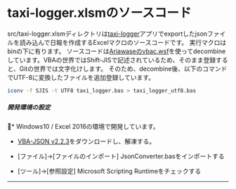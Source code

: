 # taxi-logger.xlsmのソースコード

src/taxi-logger.xlsmディレクトリは[taxi-logger](https://github.com/yoshinari/taxi-logger/blob/master/README.md)アプリでexportしたjsonファイルを読み込んで日報を作成するExcelマクロのソースコードです。
実行マクロはbinの下に有ります。
ソースコードは[Ariawaseのvbac.wsf](https://github.com/vbaidiot/Ariawase)を使ってdecombineしています。VBAの世界ではShift-JISで記述されているため、そのまま登録すると、Gitの世界では文字化けします。
そのため、decombine後、以下のコマンドでUTF-8に変換したファイルを追加登録しています。
```bash
iconv -f SJIS -t UTF8 taxi_logger.bas > taxi_logger_utf8.bas
```

##### 開発環境の設定
* Windows10 / Excel 2016の環境で開発しています。
- [VBA-JSON v2.2.3](https://github.com/VBA-tools/VBA-JSON/releases)をダウンロードし、解凍する。

- [ファイル]->[ファイルのインポート]
JsonConverter.basをインポートする

- [ツール]->[参照設定]
Microsoft Scripting Runtimeをチェックする
---